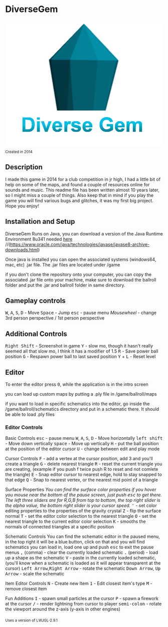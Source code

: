 # DiverseGem

![Alt text](assets/pictures/DiverseGemLogo2.PNG)
<sub>Created in 2014</sub>

## Description

I made this game in 2014 for a club competition in jr high, I had a little bit of help on some of the maps, and found a couple of resources online for sounds and music. This readme file has been written almost 10 years later, so I might miss a couple of things. Also keep that in mind if you play the game you will find various bugs and glitches, it was my first big project. Hope you enjoy!

## Installation and Setup

DiverseGem Runs on Java, you can download a version of the Java Runtime Environment 8u341 needed [here](https://www.oracle.com/java/technologies/javase/javase8u211-later-archive-downloads.html)
//(https://www.oracle.com/java/technologies/javase/javase8-archive-downloads.html)

Once java is installed you can open the associated systems (windows64, mac, etc) .jar file.
The .jar files are located under /game

if you don't clone the repository onto your computer, you can copy the associated .jar file onto your machine, make sure to download the ballroll folder and put the .jar and ballroll folder in same directory.

## Gameplay controls

<kbd>W</kbd>, <kbd>A</kbd>, <kbd>S</kbd>, <kbd>D</kbd> - Move
<kbd>Space</kbd> - Jump
<kbd>esc</kbd> - pause menu
_Mousewheel_ - change 3rd person perspective / 1st person perspective

## Additional Controls

<kbd>Right Shift</kbd> - Screenshot in game
<kbd>Y</kbd> - slow mo, though it hasn't really seemed all that slow mo, I think it has a modifier of 1.5
<kbd>R</kbd> - Save power ball position
<kbd>G</kbd> - Respawn power ball to last saved position
<kbd>Y</kbd> + <kbd>L</kbd> - Reset level

## Editor

To enter the editor press <kbd>0</kbd>, while the application is in the intro screen

you can load up custom maps by putting a .ply file in /game/ballroll/maps

if you want to load in specific schematics into the editor, go inside the /game/ballroll/schematics directory and put in a schematic there. It should be able to load .ply files

### Editor Controls

Basic Controls
<kbd>esc</kbd> - pause menu
<kbd>W</kbd>, <kbd>A</kbd>, <kbd>S</kbd>, <kbd>D</kbd> - Move horizontally
<kbd>left shift</kbd> - Move down vertically
<kbd>space</kbd> - Move up vertically
<kbd>H</kbd> - put the ball position at the position of the editor cursor
<kbd>U</kbd> - change between edit and play mode

Cursor Controls
<kbd>F</kbd> - add a vertex at the cursor position, add 3 and you'll create a triangle
<kbd>G</kbd> - delete nearest triangle
<kbd>R</kbd> - reset the current triangle you are creating, (example if you push f twice push R to reset and not comlete the triangle)
<kbd>E</kbd> - Snap editor cursor to nearest edge, hold to stay snapped to that edge
<kbd>Q</kbd> - Snap to nearest vertex, or the nearest mid point of a triangle

Surface Properties
_You can find the surface color properties if you hover you mouse near the bottom of the pause screen, just push <kbd>esc</kbd> to get there. The left three sliders are for R,G,B from top to bottom, the top right slider is the alpha value, the bottom right slider is your cursor speed._
<kbd>'</kbd> - set color editing properties to the properties of the gravity crystal
<kbd>Z</kbd> - flip the surface normal
<kbd>T</kbd> - set the editor color selection to the nearest triangle
<kbd>O</kbd> - set the nearest triangle to the current editor color selection
<kbd>K</kbd> - smooths the normals of connected triangles at a specific position

Schematic Controls
You can find the schematic editor in the paused menu, in the top right it will be a blue button, click on that and you will find schematics you can load in, load one up and push <kbd>esc</kbd> to exit the pause menus
<kbd>,</kbd> (comma) - clear the currently loaded schematic
<kbd>.</kbd> (period) - load up a shape as the schematic
<kbd>V</kbd> - paste in the currently loaded schematic, (you'll know when a schematic is loaded as it will appear transparent at the cursor)
<kbd>Left Arrow</kbd>,<kbd>Right Arrow</kbd> - rotate the schematic
<kbd>Down Arrow</kbd>, <kbd>Up Arrow</kbd> - scale the schematic

Item Editor Controls
<kbd>N</kbd> - Create new Item
<kbd>1</kbd> - Edit closest item's type
<kbd>M</kbd> - remove closest item

Fun Additions
<kbd>I</kbd> - spawn small particles at the cursor
<kbd>P</kbd> - spawn a firework at the cursor
<kbd>/</kbd> - render lightning from cursor to player
<kbd>semi-colon</kbd> - rotate the viewport around the z-axis (y-axis in other engines)

<sub> Uses a version of LWJGL-2.9.1 </sub>
